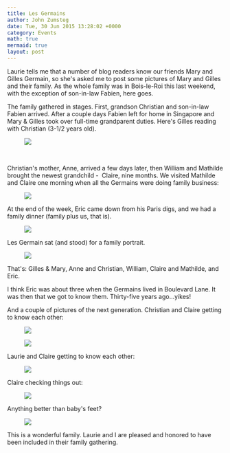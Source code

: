 ```yaml
---
title: Les Germains
author: John Zumsteg
date: Tue, 30 Jun 2015 13:28:02 +0000
category: Events
math: true
mermaid: true
layout: post
---
```

Laurie tells me that a number of blog readers know our friends Mary and Gilles Germain, so she's asked me to post some pictures of Mary and Gilles and their family. As the whole family was in Bois-le-Roi this last weekend, with the exception of son-in-law Fabien, here goes.

The family gathered in stages. First, grandson Christian and son-in-law Fabien arrived. After a couple days Fabien left for home in Singapore and Mary &amp; Gilles took over full-time grandparent duties. Here's Gilles reading with Christian (3-1/2 years old).

<figure>
	<img src="{{site.url}}/assets/images/2015/06/DSC05597-1.jpg"/>
	<figcaption></figcaption>
</figure>



&nbsp;

Christian's mother, Anne, arrived a few days later, then William and Mathilde brought the newest grandchild -  Claire, nine months. We visited Mathilde and Claire one morning when all the Germains were doing family business:

<figure>
	<img src="{{site.url}}/assets/images/2015/06/DSC06035-1.jpg"/>
	<figcaption></figcaption>
</figure>

At the end of the week, Eric came down from his Paris digs, and we had a family dinner (family plus us, that is).

<figure>
	<img src="{{site.url}}/assets/images/2015/06/DSC06298-6.jpg"/>
	<figcaption></figcaption>
</figure>

Les Germain sat (and stood) for a family portrait.

<figure>
	<img src="{{site.url}}/assets/images/2015/06/DSC06168-2.jpg"/>
	<figcaption></figcaption>
</figure>

That's: Gilles &amp; Mary, Anne and Christian, William, Claire and Mathilde, and Eric.

I think Eric was about three when the Germains lived in Boulevard Lane. It was then that we got to know them. Thirty-five years ago...yikes!

And a couple of pictures of the next generation. Christian and Claire getting to know each other:

<figure>
	<img src="{{site.url}}/assets/images/2015/06/DSC06210-5.jpg"/>
	<figcaption></figcaption>
</figure>

 <figure>
	<img src="{{site.url}}/assets/images/2015/06/DSC06202-4.jpg"/>
	<figcaption></figcaption>
</figure>



Laurie and Claire getting to know each other:

<figure>
	<img src="{{site.url}}/assets/images/2015/06/DSC06030-1.jpg"/>
	<figcaption></figcaption>
</figure>



Claire checking things out:

<figure>
	<img src="{{site.url}}/assets/images/2015/06/DSC08683-1.jpg"/>
	<figcaption></figcaption>
</figure>

Anything better than baby's feet?

<figure>
	<img src="{{site.url}}/assets/images/2015/06/DSC06184-3.jpg"/>
	<figcaption></figcaption>
</figure>

This is a wonderful family. Laurie and I are pleased and honored to have been included in their family gathering.

&nbsp;

&nbsp;

&nbsp;

&nbsp;

&nbsp;

&nbsp;
